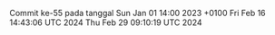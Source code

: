 Commit ke-55 pada tanggal Sun Jan 01 14:00 2023 +0100
Fri Feb 16 14:43:06 UTC 2024
Thu Feb 29 09:10:19 UTC 2024
